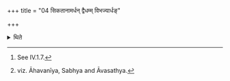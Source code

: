 +++
title = "04 सिकतानामर्धन् द्वैधम्म् विभज्यार्धङ्"

+++

<details><summary>थिते</summary>

4. Having divided the half of the sand[^1] into two parts, (the Adhvaryu) throws the half on the place of the Gārhapatya and the other half on the place of the Dakṣiṇa-fire. Having divided the second half into three parts, he throws it on the places of the eastern fires.[^2]  

[^1]: See IV.1.7.  

[^2]: viz. Āhavanīya, Sabhya and Āvasathya.
</details>
